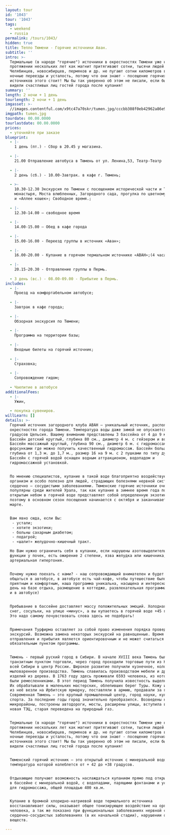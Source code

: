 ```yaml
---
layout: tour
id: '1043'
tour: '1043'
tags:
  - weekend
  - russia
permalink: /tours/1043/
hidden: true
title: Тепло Тюмени - Горячие источники Аван.
subtitle: ''
intro: >-
  Термальные (в народе "горячие") источники в окрестностях Тюмени уже на
  протяжении нескольких лет как магнит притягивают сотни, тысячи людей.
  Челябинцев, новосибирцев, пермяков и др. не пугают сотни километров в пути,
  ночные переезды и усталость, потому что они знают - посещение горячих
  источников этого стоит! Мы бы так уверенно об этом не писали, если бы не
  видели счастливых лиц гостей города после купания!
summary: ''
length: 2 ночи + 1 день
tourlength: 2 ночи + 1 день
imgasset: >-
  //images.contentful.com/x9tc47a70skr/tumen.jpg/cccbb308f0eb42962a86e98d211f5848/tumen.jpg
imgpath: tumen.jpg
tourdate: 00.00.0000
tourlastdate: 00.00.0000
prices:
  - уточняйте при заказе
blueprint:
  - |-
    1 день (пт.) - Сбор в 20.45 у магазина.
     
  - |-
    21.00 Отправление автобуса в Тюмень от ул. Ленина,53, Театр-Театр
     
  - |-
    2 день (сб.) - 10.00-Завтрак. в кафе г. Тюмень;
     
  - >-
    10.30-12.30 Экскурсия по Тюмени с посещением исторической части и Троицкого
    монастыря, Моста влюбленных, Загородного сада, прогулка по цветному Бульвару
    и «Аллее кошек»; Свободное время.;
     
  - |-
    12.30-14.00 – свободное время
     
  - |-
    14.00-15.00 – Обед в кафе города
     
  - |-
    15.00-16.00 - Переезд группы в источник «Аван»;
     
  - |-
    16.00-20.00 - Купание в горячем термальном источнике «АВАН»;(4 часа);
     
  - |-
    20.15-20.30 - Отправление группы в Пермь.
     
  - 3 день (вс.) - 08.00-09.00 - Прибытие в Пермь.
includes:
  - |-
    Проезд на комфортабельном автобусе;
     
  - |-
    Завтрак в кафе города;
     
  - |-
    Обзорная экскурсия по Тюмени;
     
  - |-
    Программа на территории базы;
     
  - |-
    Входные билеты на горячий источник;
     
  - |-
    Страховка;
     
  - |-
    Сопровождение гидом;
     
  - Чаепитие в автобусе
additionalFees:
  - |-
    Ужин,
     
  - покупка сувениров.
willLearn: []
details: >-
  Горячий источник загородного клуба АВАН — уникальный источник, расположенный в
  окрестностях города Тюмени. Температура воды даже зимой не опускается ниже 45
  градусов Цельсия. Вашему вниманию представлены 3 бассейна от 4 до 9 метров.
  Бассейн детский круглый, глубина 80 см., диаметр 4 м. с гейзером и водопадом.
  Бассейн массажный круглый, глубина 90 см., диаметр 6 м. с гидромассажными
  форсунками где можно получить качественный гидромассаж. Бассейн большой
  глубина от 1,3 м. до 1,7 м., размер 16 на 9 м. с 2 пушками по типу душа шарко.
  Бассейн с горячей водой оснащен водным аттракционом, водопадом и
  гидромассажной установкой.


  По мнению специалистов, купание в такой воде благоприятно воздействует на
  организм и особо полезно для людей, страдающих болезнями нервной системы и
  сердечно – сосудистыми заболеваниями. Тюменские горячие источники очень
  популярны среди жителей Урала, так как купание в зимнее время года под
  открытым небом в горячей воде представляет собой определенную экзотику,
  поэтому в основном сезон посещения начинается с октября и заканчивается в
  марте.


  Вам явно сюда, если Вы:
   - устали; 
   - хотите экзотики; 
   - больны сахарным диабетом;
   - подагрой;
   - «шалит» желудочно-кишечный тракт.

  Но Вам нужно ограничить себя в купании, если нарушены азотовыделительные
  функции у почек, есть ожирение 2 степени, язва желудка или кишечника,
  артериальная гипертония. 


  Почему нужно поехать с нами? - наш сопровождающий внимателен и будет с Вами
  общаться в автобусе, в автобусе есть чай-кофе, чтобы путешествие было более
  приятным и комфортным, наша программа уникальна, насыщена и интересна  (целый
  день на базе отдыха, размещение в коттедже, развлекательная программа на базе
  и в автобусе)


  Пребывание в бассейне доставляет массу положительных эмоций. Холодная зима,
  снег, сосульки, на улице «минус», а вы купаетесь в горячей воде +45 градусов!
  Это надо самому почувствовать слова здесь не подобрать!  


  Примечания Турфирма оставляет за собой право изменения порядка проведения
  экскурсий. Возможна замена некоторых экскурсий на равноценные. Время
  отправления и прибытия является ориентировочным и не может считаться
  обязательным пунктом программы.


  Тюмень - первый руский город в Сибири. В начале XVIII века Тюмень была крупным
  транзитным пунктом торговли, через город проходили торговые пути из Китая и
  всей Сибири в центр России. Широкое развитие получили куз­нечное, колокольное,
  мыловаренное производства. Тюмень славилась производством мебели и других
  изделий из дерева. В 1763 году здесь проживали 6593 человека, из которых 317
  были ремесленника­ми. В этот период Тюмень получила известность выделкой кож.
  Их обрабатывали в маленьких мастерских, облепивших берег Туры. Кожу и изделия
  из неё везли на Ирбитскую ярмарку, поставляли в армию, продавали за границу.
  Современная Тюмень – это крупный промышленный центр, город науки, культуры и
  спорта. За последние годы город значительно преобразился. Возведены новые
  микрорайоны, построены автодороги, мосты, расширены улицы, вступила в строй
  новая ТЭЦ, старая переведена на природный газ.


  Термальные (в народе "горячие") источники в окрестностях Тюмени уже на
  протяжении нескольких лет как магнит притягивают сотни, тысячи людей.
  Челябинцев, новосибирцев, пермяков и др. не пугают сотни километров в пути,
  ночные переезды и усталость, потому что они знают - посещение горячих
  источников этого стоит! Мы бы так уверенно об этом не писали, если бы не
  видели счастливых лиц гостей города после купания!


  Тюменский горячий источник – это открытый источник с минеральной водой,
  температура которой колеблется от + 42 до +38 градусов.


  Отдыхающие получают возможность наслаждаться купанием прямо под открытым небом
  в бассейне с минеральной водой, с водопадами, парящими фонтанами и установками
  для гидромассажа, общей площадью 400 кв.м.


  Купание в бромной хлоридно-натриевой воде термального источника
  восстанавливает силы, оказывает общее тонизирующее воздействие на организм
  человека, а так же показано при функциональных заболеваниях нервной системы,
  сердечно-сосудистых заболеваниях (в их начальной стадии), нарушении обмена
  веществ.

---
```

